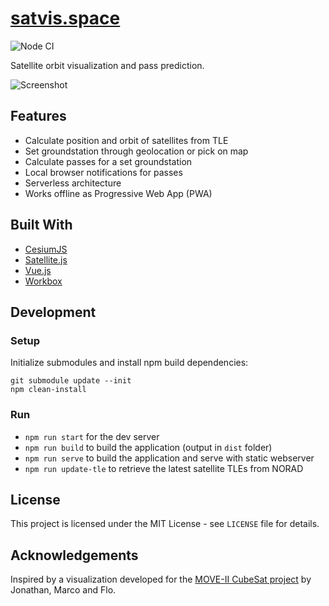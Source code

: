 # [satvis.space](https://satvis.space) 

![Node CI](https://github.com/Flowm/satvis/workflows/Node%20CI/badge.svg)

Satellite orbit visualization and pass prediction.

![Screenshot](https://user-images.githubusercontent.com/1117666/47623704-f0c3e900-db14-11e8-9cf9-7bf13acb267c.png)

## Features

- Calculate position and orbit of satellites from TLE
- Set groundstation through geolocation or pick on map
- Calculate passes for a set groundstation
- Local browser notifications for passes
- Serverless architecture
- Works offline as Progressive Web App (PWA)

## Built With

- [CesiumJS](https://cesiumjs.org)
- [Satellite.js](https://github.com/shashwatak/satellite-js)
- [Vue.js](https://vuejs.org)
- [Workbox](https://developers.google.com/web/tools/workbox)

## Development

### Setup

Initialize submodules and install npm build dependencies:

```shell
git submodule update --init
npm clean-install
```

### Run

- `npm run start` for the dev server
- `npm run build` to build the application (output in `dist` folder)
- `npm run serve` to build the application and serve with static webserver
- `npm run update-tle` to retrieve the latest satellite TLEs from NORAD

## License

This project is licensed under the MIT License - see `LICENSE` file for details.

## Acknowledgements

Inspired by a visualization developed for the [MOVE-II CubeSat project](https://www.move2space.de) by Jonathan, Marco and Flo.
